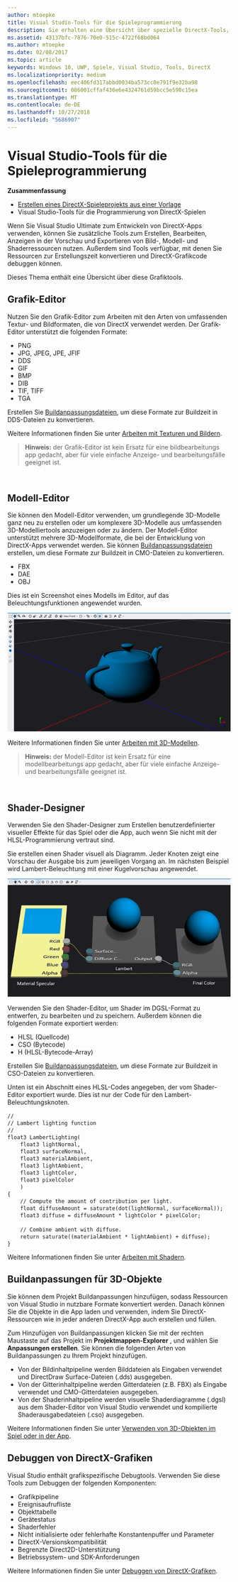 ```yaml
---
author: mtoepke
title: Visual Studio-Tools für die Spieleprogrammierung
description: Sie erhalten eine Übersicht über spezielle DirectX-Tools, die unter Visual Studio verfügbar sind.
ms.assetid: 43137bfc-7876-70e0-515c-4722f68bd064
ms.author: mtoepke
ms.date: 02/08/2017
ms.topic: article
keywords: Windows 10, UWP, Spiele, Visual Studio, Tools, DirectX
ms.localizationpriority: medium
ms.openlocfilehash: eec406fd317abbd0034ba573cc0e791f9e32ba98
ms.sourcegitcommit: 086001cffaf436e6e4324761d59bcc5e598c15ea
ms.translationtype: MT
ms.contentlocale: de-DE
ms.lasthandoff: 10/27/2018
ms.locfileid: "5686907"
---
```

# <a name="visual-studio-tools-for-game-programming"></a>Visual Studio-Tools für die Spieleprogrammierung



**Zusammenfassung**

-   [Erstellen eines DirectX-Spieleprojekts aus einer Vorlage](user-interface.md)
-   Visual Studio-Tools für die Programmierung von DirectX-Spielen


Wenn Sie Visual Studio Ultimate zum Entwickeln von DirectX-Apps verwenden, können Sie zusätzliche Tools zum Erstellen, Bearbeiten, Anzeigen in der Vorschau und Exportieren von Bild-, Modell- und Shaderressourcen nutzen. Außerdem sind Tools verfügbar, mit denen Sie Ressourcen zur Erstellungszeit konvertieren und DirectX-Grafikcode debuggen können.

Dieses Thema enthält eine Übersicht über diese Grafiktools.

## <a name="image-editor"></a>Grafik-Editor


Nutzen Sie den Grafik-Editor zum Arbeiten mit den Arten von umfassenden Textur- und Bildformaten, die von DirectX verwendet werden. Der Grafik-Editor unterstützt die folgenden Formate:

-   PNG
-   JPG, JPEG, JPE, JFIF
-   DDS
-   GIF
-   BMP
-   DIB
-   TIF, TIFF
-   TGA

Erstellen Sie [Buildanpassungsdateien](#build-customizations-for-3d-assets), um diese Formate zur Buildzeit in DDS-Dateien zu konvertieren.

Weitere Informationen finden Sie unter [Arbeiten mit Texturen und Bildern](https://msdn.microsoft.com/library/windows/apps/hh873119.aspx).

> **Hinweis:** der Grafik-Editor ist kein Ersatz für eine bildbearbeitungs app gedacht, aber für viele einfache Anzeige- und bearbeitungsfälle geeignet ist.

 

## <a name="model-editor"></a>Modell-Editor


Sie können den Modell-Editor verwenden, um grundlegende 3D-Modelle ganz neu zu erstellen oder um komplexere 3D-Modelle aus umfassenden 3D-Modelliertools anzuzeigen oder zu ändern. Der Modell-Editor unterstützt mehrere 3D-Modellformate, die bei der Entwicklung von DirectX-Apps verwendet werden. Sie können [Buildanpassungsdateien](#build-customizations-for-3d-assets) erstellen, um diese Formate zur Buildzeit in CMO-Dateien zu konvertieren.

-   FBX
-   DAE
-   OBJ

Dies ist ein Screenshot eines Modells im Editor, auf das Beleuchtungsfunktionen angewendet wurden.

![Teekanne](images/modeleditor.png)

Weitere Informationen finden Sie unter [Arbeiten mit 3D-Modellen](https://msdn.microsoft.com/library/windows/apps/hh873114.aspx).

> **Hinweis:** der Modell-Editor ist kein Ersatz für eine modellbearbeitungs app gedacht, aber für viele einfache Anzeige- und bearbeitungsfälle geeignet ist.

 

## <a name="shader-designer"></a>Shader-Designer


Verwenden Sie den Shader-Designer zum Erstellen benutzerdefinierter visueller Effekte für das Spiel oder die App, auch wenn Sie nicht mit der HLSL-Programmierung vertraut sind.

Sie erstellen einen Shader visuell als Diagramm. Jeder Knoten zeigt eine Vorschau der Ausgabe bis zum jeweiligen Vorgang an. Im nächsten Beispiel wird Lambert-Beleuchtung mit einer Kugelvorschau angewendet.

![Visuelles Shaderdiagramm](images/shaderdesigner.png)

Verwenden Sie den Shader-Editor, um Shader im DGSL-Format zu entwerfen, zu bearbeiten und zu speichern. Außerdem können die folgenden Formate exportiert werden:

-   HLSL (Quellcode)
-   CSO (Bytecode)
-   H (HLSL-Bytecode-Array)

Erstellen Sie [Buildanpassungsdateien](#build-customizations-for-3d-assets), um diese Formate zur Buildzeit in CSO-Dateien zu konvertieren.

Unten ist ein Abschnitt eines HLSL-Codes angegeben, der vom Shader-Editor exportiert wurde. Dies ist nur der Code für den Lambert-Beleuchtungsknoten.

```hlsl
//
// Lambert lighting function
//
float3 LambertLighting(
    float3 lightNormal,
    float3 surfaceNormal,
    float3 materialAmbient,
    float3 lightAmbient,
    float3 lightColor,
    float3 pixelColor
    )
{
    // Compute the amount of contribution per light.
    float diffuseAmount = saturate(dot(lightNormal, surfaceNormal));
    float3 diffuse = diffuseAmount * lightColor * pixelColor;

    // Combine ambient with diffuse.
    return saturate((materialAmbient * lightAmbient) + diffuse);
}
```

Weitere Informationen finden Sie unter [Arbeiten mit Shadern](https://msdn.microsoft.com/library/windows/apps/hh873117.aspx).

## <a name="build-customizations-for-3d-assets"></a>Buildanpassungen für 3D-Objekte


Sie können dem Projekt Buildanpassungen hinzufügen, sodass Ressourcen von Visual Studio in nutzbare Formate konvertiert werden. Danach können Sie die Objekte in die App laden und verwenden, indem Sie DirectX-Ressourcen wie in jeder anderen DirectX-App auch erstellen und füllen.

Zum Hinzufügen von Buildanpassungen klicken Sie mit der rechten Maustaste auf das Projekt im **Projektmappen-Explorer** , und wählen Sie **Anpassungen erstellen**. Sie können die folgenden Arten von Buildanpassungen zu Ihrem Projekt hinzufügen.

-   Von der Bildinhaltpipeline werden Bilddateien als Eingaben verwendet und DirectDraw Surface-Dateien (.dds) ausgegeben.
-   Von der Gitterinhaltpipeline werden Gitterdateien (z.B. FBX) als Eingabe verwendet und CMO-Gitterdateien ausgegeben.
-   Von der Shaderinhaltpipeline werden visuelle Shaderdiagramme (.dgsl) aus dem Shader-Editor von Visual Studio verwendet und kompilierte Shaderausgabedateien (.cso) ausgegeben.

Weitere Informationen finden Sie unter [Verwenden von 3D-Objekten im Spiel oder in der App](https://msdn.microsoft.com/library/windows/apps/hh972446.aspx).

## <a name="debugging-directx-graphics"></a>Debuggen von DirectX-Grafiken


Visual Studio enthält grafikspezifische Debugtools. Verwenden Sie diese Tools zum Debuggen der folgenden Komponenten:

-   Grafikpipeline
-   Ereignisaufrufliste
-   Objekttabelle
-   Gerätestatus
-   Shaderfehler
-   Nicht initialisierte oder fehlerhafte Konstantenpuffer und Parameter
-   DirectX-Versionskompatibilität
-   Begrenzte Direct2D-Unterstützung
-   Betriebssystem- und SDK-Anforderungen

Weitere Informationen finden Sie unter [Debuggen von DirectX-Grafiken](https://msdn.microsoft.com/library/windows/apps/hh315751.aspx).


 

 

 




